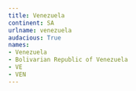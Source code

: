 ```yaml
---
title: Venezuela
continent: SA
urlname: venezuela
audacious: True
names:
- Venezuela
- Bolivarian Republic of Venezuela
- VE
- VEN
---
```

